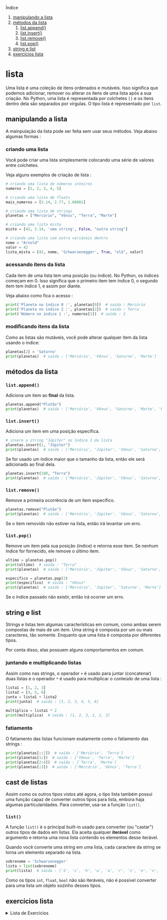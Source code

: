 Índice

1. [manipulando a lista](#manipulando-a-lista)
1. [métodos da lista](#métodos-da-lista)
    1. [list.append()](#listappend)
    1. [list.insert()](#listinsert)
    1. [list.remove()](#listremove)
    1. [list.pop()](#listpop)
1. [string e list](#string-e-list)
1. [exercícios lista](#exercícios-lista)

# lista

Uma lista é uma coleção de itens ordenados e mutáveis. Isso significa que podemos adicionar, remover ou alterar os itens de uma lista após a sua criação. No Python, uma lista é representada por colchetes `[]` e os itens dentro dela são separados por vírgulas. O tipo lista é representado por `list`.

## manipulando a lista

A mainpulação da lista pode ser feita sem usar seus métodos. Veja abaixo algumas formas :

### criando uma lista

Você pode criar uma lista simplesmente colocando uma série de valores entre colchetes.

Veja alguns exemplos de criação de lista :

```python
# criando uma lista de números inteiros
numeros = [1, 2, 3, 4, 5]

# criando uma lista de floats
mais_numeros = [3.14, 2.77, 1.00001]

# criando uma lista de strings
planetas = ["Mercúrio", "Vênus", "Terra", "Marte"]

# criando uma lista mista
misto = [42, 3.14, 'uma string', False, "outra string"]

# criando uma lista com outra variáveis dentro
nome = "Arnold"
valor = 42
lista_mista = [42, nome, 'Schwarzenegger', True, "olá", valor]
```

### acessando itens da lista

Cada item de uma lista tem uma posição (ou índice). No Python, os índices começam em 0. Isso significa que o primeiro item tem índice 0, o segundo item tem índice 1, e assim por diante.

Veja abaixo como fica o acesso :

```python
print('Planeta no índice 0 :', planetas[0])  # saída : Mercúrio
print('Planeta no índice 2 :', planetas[2])  # saída : Terra
print('Número no índice 1 :', numeros[1])  # saída : 2
```

### modificando itens da lista

Como as listas são mutáveis, você pode alterar qualquer item da lista usando o índice:

```python
planetas[2] = 'Saturno'
print(planetas)  # saída : ['Mercúrio', 'Vênus', 'Saturno', 'Marte']
```

## métodos da lista

### `list.append()`

Adiciona um item ao **final** da lista.

```python
planetas.append("Plutão")
print(planetas)  # saída : ['Mercúrio', 'Vênus', 'Saturno', 'Marte', 'Plutão']
```

### `list.insert()`

Adiciona um item em uma posição específica.

```python
# insere a string "Júpiter" no índice 1 da lista
planetas.insert(1, "Júpiter")
print(planetas)  # saída : ['Mercúrio', 'Júpiter', 'Vênus', 'Saturno', 'Marte', 'Plutão']
```

Se for usado um índice maior que o tamanho da lista, então ele será adicionado ao final dela.

```python
planetas.insert(100, "Terra")
print(planetas)  # saída : ['Mercúrio', 'Júpiter', 'Vênus', 'Saturno', 'Marte', 'Plutão', 'Terra']
```

### `list.remove()`

Remove a primeira ocorrência de um item específico.

```python
planetas.remove("Plutão")
print(planetas)  # saída : ['Mercúrio', 'Júpiter', 'Vênus', 'Saturno', 'Marte', 'Terra']
```

Se o item removido não estiver na lista, então irá levantar um erro.

### `list.pop()`

Remove um item pela sua posição (índice) e retorna esse item. Se nenhum índice for fornecido, ele remove o último item.

```python
ultimo = planetas.pop()
print(ultimo)  # saída : "Terra"
print(planetas)  # saída : ['Mercúrio', 'Júpiter', 'Vênus', 'Saturno', 'Marte']

especifico = planetas.pop(2)
print(especifico)  # saída : "Vênus"
print(planetas)  # saída : ['Mercúrio', 'Júpiter', 'Saturno', 'Marte']
```

Se o índice passado não existir, então irá ocorrer um erro.

## string e list

Strings e listas tem algumas características em comum, como ambas serem compostas de mais de um item. Uma string é composta por um ou mais caracteres, tão somente. Enquanto que uma lista é composta por diferentes tipos.

Por conta disso, elas possuem alguns comportamentos em comum.

### juntando e multiplicando listas

Assim como nas strings, o operador `+` é usado para juntar (concatenar) duas listas e o operador `*` é usado para multiplicar o conteúdo de uma lista :

```python
lista1 = [1, 2, 3]
lista2 = [4, 5, 6]
junta = lista1 + lista2
print(junta)  # saída : [1, 2, 3, 4, 5, 6]

multiplica = lista1 * 2
print(multiplica)  # saída : [1, 2, 3, 1, 2, 3]
```

### fatiamento

O fatiamento das listas funcionam exatamente como o fatiamento das strings :

```python
print(planetas[::2])  # saída : ['Mercúrio', 'Terra']
print(planetas[1:])  # saída : ['Vênus', 'Terra', 'Marte']
print(planetas[2:4])  # saída : ['Terra', 'Marte']
print(planetas[:3])  # saída : ['Mercúrio', 'Vênus', 'Terra']
```

## cast de listas

Assim como os outros tipos vistos até agora, o tipo lista também possui uma função capaz de converter outros tipos para lista, embora haja algumas particularidades. Para converter, usa-se a função `list()`.

### `list()`
A função `list()` é o principal built-in usado para converter (ou "castar") outros tipos de dados em listas. Ela aceita qualquer **iterável** como argumento e retorna uma nova lista contendo os elementos desse iterável.

Quando você converte uma string em uma lista, cada caractere da string se torna um elemento separado na lista.

```python
sobrenome = 'Schwarzenegger'
lista = list(sobrenome)
print(lista)  # saída : ['S', 'c', 'h', 'w', 'a', 'r', 'z', 'e', 'n', 'e', 'g', 'g', 'e', 'r']
```

Como os tipos `int`, `float`, `bool` não são iteráveis, não é possível converter para uma lista um objeto sozinho desses tipos.

## exercícios lista

<details>
<summary>Lista de Exercícios</summary>

1. Exercícios Simples
    1. Crie uma lista com três números inteiros e exiba o primeiro elemento.
    1. Crie uma lista com três strings e exiba o último elemento.
    1. Crie uma lista com cinco números decimais e exiba o terceiro elemento.
    1. Crie uma lista com quatro valores booleanos e exiba o segundo elemento.
    1. Crie uma lista com três strings e altere o primeiro elemento para "Python".
1. Exercícios Simples com if-elif-else
    1. Crie uma lista com três números inteiros. Se o primeiro elemento for maior que 10, altere o segundo elemento para 20. Caso contrário, altere o segundo elemento para 5.
        ```python
        numeros = [1, 2, 3]
        # numeros = [100, 2, 3]

        print('numeros :', numeros)

        if numeros[0] > 10:
            numeros[1] = 20
        else:
            numeros[1] = 5

        print('numeros :', numeros)
        ```
    1. Crie uma lista com três strings. Se a lista contiver a string "Python", exiba "Encontrado". Caso contrário, exiba "Não encontrado".
    1. Crie uma lista com cinco números decimais. Se o terceiro elemento for maior que 2.5, altere o último elemento para 0. Caso contrário, altere o primeiro elemento para 1.
        ```python
        lista_dec = [1.1, 1.5, 2.6, 2.1, 5.0]
        indice = 0

        print(lista_dec)

        if lista_dec[2] > 2.5:
            lista_dec[-1] = 0
        else:
            lista_dec[0] = 1

        print(lista_dec)
        ```
    1. Crie uma lista com quatro valores booleanos. Se o primeiro elemento for True, altere o segundo elemento para False. Caso contrário, altere o terceiro elemento para True.
    1. Crie uma lista com três strings. Se a lista não contiver a string "Hello", adicione "Hello" no final da lista. Caso contrário, remova o último elemento.
1. Exercícios Intermediários
    1. Crie uma lista com seis números inteiros e exiba a quantidade de elementos na lista.
    1. Crie uma lista com cinco strings e exiba a string no índice 2.
    1. Crie uma lista com sete números decimais e insira o número 3.14 no índice 4.
    1. Crie uma lista com quatro valores booleanos e remova o terceiro elemento.
    1. Crie uma lista com três números inteiros e adicione o número 7 no final da lista.
1. Exercícios Intermediários com if-elif-else
    1. Crie uma lista com seis números inteiros. Se o comprimento da lista for maior que 5, exiba o primeiro e o último elemento. Caso contrário, exiba "Lista pequena".
    1. Crie uma lista com cinco strings. Se a lista contiver a string "Python", altere o último elemento para "Coding". Caso contrário, adicione "Learning" no final da lista.
    1. Crie uma lista com sete números decimais. Se o quarto elemento for maior que 1.5, remova o primeiro elemento. Caso contrário, insira o número 0 no início da lista.
    1. Crie uma lista com quatro valores booleanos. Se a lista contiver o valor True, exiba "True encontrado". Caso contrário, exiba "Nenhum True".
    1. Crie uma lista com três números inteiros. Se a soma dos elementos for maior que 20, adicione o número 5 no final da lista. Caso contrário, remova o último elemento.
1. Exercícios Avançados
    1. Crie uma lista com cinco números inteiros e troque o primeiro e o último elemento de lugar.
    1. Crie uma lista com quatro strings e adicione uma nova string na segunda posição.
    1. Crie uma lista com seis números decimais e remova o número no índice 3.
    1. Crie uma lista com três valores booleanos e adicione o valor True no início da lista.
    1. Crie uma lista com cinco números inteiros e insira o número 10 na penúltima posição.
1. Exercícios Avançados com if-elif-else
    1. Crie uma lista com cinco números inteiros. Se a lista contiver o número 5, remova-o. Caso contrário, adicione o número 5 no final da lista.
    1. Crie uma lista com quatro strings. Se o segundo elemento for "Python", altere o terceiro elemento para "Programação". Caso contrário, insira "Estudo" na terceira posição.
    1. Crie uma lista com seis números decimais. Se a soma dos elementos for maior que 10, remova o último elemento. Caso contrário, adicione o número 1.1 no início da lista.
    1. Crie uma lista com três valores booleanos. Se a lista contiver dois valores True, altere o último elemento para False. Caso contrário, adicione True no final da lista.
    1. Crie uma lista com quatro números inteiros. Se o comprimento da lista for igual a 4, exiba o segundo e o terceiro elemento. Caso contrário, exiba "Lista incorreta".
1. Exercícios Complexos
    1. Crie uma lista com cinco números inteiros e substitua todos os números pares por zero.
    1. Crie uma lista com quatro strings e converta todas as strings para maiúsculas.
    1. Crie uma lista com seis números decimais e insira o número 2.5 após cada número maior que 2.
    1. Crie uma lista com três valores booleanos e adicione um valor booleano alternado após cada elemento.
    1. Crie uma lista com cinco números inteiros e remova todos os números ímpares.
1. Exercícios Complexos com if-elif-else
    1. Crie uma lista com cinco números inteiros. Se todos os números forem positivos, substitua o último número por -1. Caso contrário, adicione -1 no final da lista.
    1. Crie uma lista com quatro strings. Se a lista contiver a string "Python", altere todas as strings para "Code". Caso contrário, adicione "Python" no final da lista.
    1. Crie uma lista com seis números decimais. Se a média dos números for maior que 3, remova o primeiro e o último elemento. Caso contrário, adicione 0.5 no início e no final da lista.
    1. Crie uma lista com três valores booleanos. Se a lista contiver dois valores False, altere o primeiro elemento para True. Caso contrário, insira False no início da lista.
    1. Crie uma lista com quatro números inteiros. Se a soma dos elementos for maior que 15, remova o número no índice 2. Caso contrário, insira o número 7 na posição 1.
1. Exercícios Muito Complexos
    1. Crie uma lista com cinco números inteiros e inverta a ordem dos elementos.
    1. Crie uma lista com quatro strings e remova todas as strings que contêm a letra "a".
        ```python
        palavras = ['aula', 'premia', 'sala', 'movel']
        indice = 0

        while indice < len(palavras):

            if 'a' in palavras[indice]:
                palavras.pop(indice)
            else:
                indice = indice + 1

        print('palavras :', palavras)
        ```
    1. Crie uma lista com seis números decimais e insira um número aleatório após cada elemento.
    1. Crie uma lista com três valores booleanos e remova todos os valores False.
    1. Crie uma lista com cinco números inteiros e substitua cada elemento pelo seu quadrado.
1. Exercícios Muito Complexos com if-elif-else
    1. Crie uma lista com cinco números inteiros. Se a lista contiver números negativos, remova todos eles. Caso contrário, adicione -1 no início e no final da lista.
        ```python
        numeros = [1, 4, 6, 8, 10]

        indice = 0

        while indice < len(numeros):
            if numeros[indice] < 0:
                print('numero negativo :', numeros[indice])

                numeros = []

            print('valor do indice :', indice)
            indice = indice + 1

        if len(numeros) > 0:
            numeros.append(-1)
            numeros.insert(0, -1)

        print('a lista ficou :', numeros)
        print('fim do programa')
        ```
    1. Crie uma lista com quatro strings. Se a lista tiver mais de uma string com a letra "e", remova todas essas strings. Caso contrário, adicione "No e" no final da lista.
    1. Crie uma lista com seis números decimais. Se a soma dos números for menor que 10, insira o número 5.5 no meio da lista. Caso contrário, remova o número no meio da lista.
    1. Crie uma lista com três valores booleanos. Se todos os valores forem True, altere o segundo elemento para False. Caso contrário, adicione True no final da lista.
    1. Crie uma lista com quatro números inteiros. Se a soma dos elementos for maior que 20, remova todos os números pares. Caso contrário, adicione 2 após cada número ímpar.

</details>

